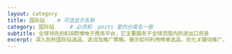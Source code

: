 ```yaml
---
layout: category
title: 国际站    # 可选显示名称
category: 国际站     # 必须和 _posts 里的分类名一致
subtitle: 全球领先的B2B跨境电子商务平台，它主要服务于全球范围内的进出口贸易
excerpt: 深入剖析国际站选品、选词及推广策略。揭示如何利用榜单选品，优化关键词推广，以及如何避免智能推广陷阱，助力外贸商家提升国际站运营效率。
---
```


